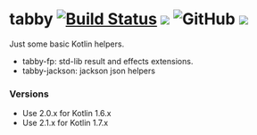 # tabby [![Build Status](https://github.com/sksamuel/tabby/workflows/master/badge.svg)](https://github.com/sksamuel/tabby/actions) [<img src="https://img.shields.io/maven-central/v/com.sksamuel.tabby/tabby-fp.svg?label=latest%20release"/>](http://search.maven.org/#search|ga|1|tabby) ![GitHub](https://img.shields.io/github/license/sksamuel/tabby) [<img src="https://img.shields.io/nexus/s/https/s01.oss.sonatype.org/com.sksamuel.tabby/tabby-fp.svg?label=latest%20snapshot"/>](https://s01.oss.sonatype.org/content/repositories/snapshots/com/sksamuel/tabby/tabby-fp/)

Just some basic Kotlin helpers.

* tabby-fp: std-lib result and effects extensions.
* tabby-jackson: jackson json helpers

### Versions

* Use 2.0.x for Kotlin 1.6.x
* Use 2.1.x for Kotlin 1.7.x

